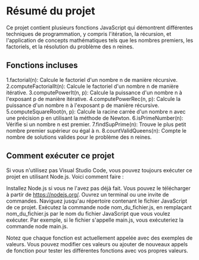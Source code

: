 # Résumé du projet
Ce projet contient plusieurs fonctions JavaScript qui démontrent différentes techniques de programmation, y compris l'itération, la récursion, et l'application de concepts mathématiques tels que les nombres premiers, les factoriels, et la résolution du problème des n reines.

## Fonctions incluses
1.factorial(n): Calcule le factoriel d'un nombre n de manière récursive.
2.computeFactorialIt(n): Calcule le factoriel d'un nombre n de manière itérative.
3.computePowerIt(n, p): Calcule la puissance d'un nombre n à l'exposant p de manière itérative.
4.computePowerRec(n, p): Calcule la puissance d'un nombre n à l'exposant p de manière récursive.
5.computeSquareRoot(n, p): Calcule la racine carrée d'un nombre n avec une précision p en utilisant la méthode de Newton.
6.isPrimeNumber(n): Vérifie si un nombre n est premier.
7.findSupPrime(n): Trouve le plus petit nombre premier supérieur ou égal à n.
8.countValidQueens(n): Compte le nombre de solutions valides pour le problème des n reines.

## Comment exécuter ce projet
Si vous n'utilisez pas Visual Studio Code, vous pouvez toujours exécuter ce projet en utilisant Node.js. Voici comment faire :

Installez Node.js si vous ne l'avez pas déjà fait. Vous pouvez le télécharger à partir de https://nodejs.org/.
Ouvrez un terminal ou une invite de commandes.
Naviguez jusqu'au répertoire contenant le fichier JavaScript de ce projet.
Exécutez la commande node nom_du_fichier.js, en remplaçant nom_du_fichier.js par le nom du fichier JavaScript que vous voulez exécuter.
Par exemple, si le fichier s'appelle main.js, vous exécuteriez la commande node main.js.

Notez que chaque fonction est actuellement appelée avec des exemples de valeurs. Vous pouvez modifier ces valeurs ou ajouter de nouveaux appels de fonction pour tester les différentes fonctions avec vos propres valeurs.